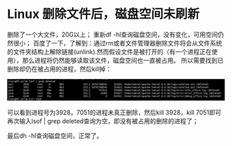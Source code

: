 # Linux 删除文件后，磁盘空间未刷新
删除了一个大文件，20G以上；
重新df -hl查询磁盘空间，没有变化，可用空间仍然很小；
百度了一下，了解到：通过rm或者文件管理器删除文件将会从文件系统的文件夹结构上解除链接(unlink).然而假设文件是被打开的（有一个进程正在使用），那么进程将仍然能够读取该文件，磁盘空间也一直被占用。
所以需要找到已删除却仍在被占用的进程，然后kill掉：

![](https://raw.githubusercontent.com/zhaojunliing/markDownDoc/master/youDaoYun/Linux/2019-03-26_170408.png)

可以看到进程号为3928，7051的进程未真正删除，然后kill 3928，kill 7051即可
再次输入lsof | grep deleted查询为空，即没有被占用的删除的进程了；

最后dh -hl查询磁盘空间，正常了。